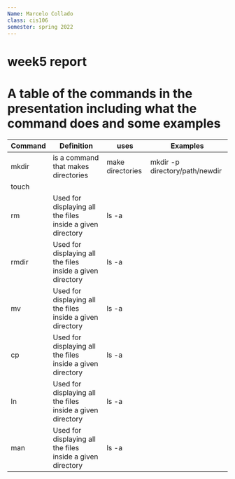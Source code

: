 ```yaml
---
Name: Marcelo Collado 
class: cis106
semester: spring 2022
---
```


# week5 report 

#        A table of the commands in the presentation including what the command does and some examples

|Command |	Definition |uses| Examples|
|--------|-----------|---------|------------|
|mkdir |is a command that makes directories |make directories |mkdir -p directory/path/newdir  |
|touch|  | || |
|rm| Used for displaying all the files  inside a given directory | ls -a||
|rmdir| Used for displaying all the files  inside a given directory | ls -a||
|mv| Used for displaying all the files  inside a given directory | ls -a||
|cp| Used for displaying all the files  inside a given directory | ls -a||
|ln| Used for displaying all the files  inside a given directory | ls -a||
|man| Used for displaying all the files  inside a given directory | ls -a||
